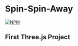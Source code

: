 # Spin-Spin-Away
[![NPM](https://img.shields.io/npm/l/react)](https://github.com/wealthczarena/Spin-Spin-Away/blob/master/LICENSE)

## First Three.js Project
